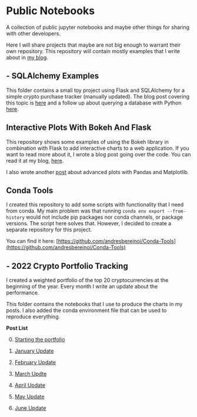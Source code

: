 # Public Notebooks 

A collection of public jupyter notebooks and maybe other things for sharing with other developers.

Here I will share projects that maybe are not big enough to warrant their own repository. This repository will contain mostly examples that I write about in [my blog](https://andresberejnoi.com/blog/).

## - SQLAlchemy Examples
This folder contains a small toy project using Flask and SQLAlchemy for a simple crypto purchase tracker (manually updated). The blog post covering this topic is [here](https://andresberejnoi.com/building-a-simple-flask-app-with-sqlalchemy/) and a follow up about querying a database with Python [here](https://andresberejnoi.com/how-to-use-sqlalchemy-and-python-to-read-and-write-to-your-database/).

## Interactive Plots With Bokeh And Flask
This repository shows some examples of using the Bokeh library in combination with Flask to add interactive charts to a web application. If you want to read more about it, I wrote a blog post going over the code. You can read it at my blog, [here](https://andresberejnoi.com/interactive-plots-with-bokeh-and-flask/).

I also wrote another [post](https://andresberejnoi.com/advanced-plots-with-pandas-and-matplotlib-data-visualization/) about advanced plots with Pandas and Matplotlib.  

## Conda Tools
I created this repository to add some scripts with functionality that I need from conda. My main problem was that running `conda env export --from-history` would not include pip packages nor conda channels, or package versions. The script here solves that. However, I decided to create a separate repository for this project. 

You can find it here: [https://github.com/andresberejnoi/Conda-Tools](https://github.com/andresberejnoi/Conda-Tools)

## - 2022 Crypto Portfolio Tracking
I created a weighted portfolio of the top 20 cryptocurrencies at the beginning of the year. Every month I write an update about the performance. 

This folder contains the notebooks that I use to produce the charts in my posts. I also added the conda environment file that can be used to reproduce everything.

**Post List**

0. [Starting the portfolio](https://andresberejnoi.com/best-cryptos-to-invest-in-2022/)

1. [January Update](https://andresberejnoi.com/crypto-portfolio-monthly-update-month-one/)

2. [February Update](https://andresberejnoi.com/my-crypto-portfolio-february-update/)

3. [March Updte](https://andresberejnoi.com/good-news-on-my-crypto-portfolio-march-update/)

4. [April Update](https://andresberejnoi.com/pain-continues-in-crypto-markets-april-summary/)

5. [May Update](https://andresberejnoi.com/luna-ust-collapse-my-crypto-portfolio-in-may/)

6. [June Update](https://andresberejnoi.com/what-happened-to-crypto-in-june-celsius/)

